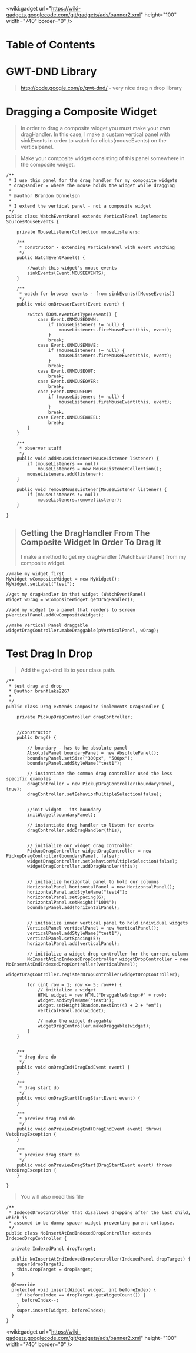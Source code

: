 
&lt;wiki:gadget url="https://wiki-gadgets.googlecode.com/git/gadgets/ads/banner2.xml" height="100" width="740" border="0" /&gt;

# Table of Contents #


# GWT-DND Library #
> http://code.google.com/p/gwt-dnd/ - very nice drag n drop library


# Dragging a Composite Widget #
> In order to drag a composite widget you must make your own dragHandler. In this case, I make a custom vertical panel with sinkEvents in order to watch for clicks(mouseEvents) on the verticalpanel.


> Make your composite widget consisting of this panel somewhere in the composite widget.
```
/**
 * I use this panel for the drag handler for my composite widgets
 * dragHandler = where the mouse holds the widget while dragging
 * 
 * @author Brandon Donnelson
 * 
 * I extend the vertical panel - not a composite widget
 */
public class WatchEventPanel extends VerticalPanel implements SourcesMouseEvents {

	private MouseListenerCollection mouseListeners;

	/**
	 * constructor - extending VerticalPanel with event watching
	 */
	public WatchEventPanel() {
		
		//watch this widget's mouse events
		sinkEvents(Event.MOUSEEVENTS);
	}

	/**
	 * watch for browser events - from sinkEvents([MouseEvents])
	 */
    public void onBrowserEvent(Event event) {

        switch (DOM.eventGetType(event)) {
        	case Event.ONMOUSEDOWN:
	        	if (mouseListeners != null) {
					mouseListeners.fireMouseEvent(this, event);
				}
        		break;
        	case Event.ONMOUSEMOVE:
	        	if (mouseListeners != null) {
					mouseListeners.fireMouseEvent(this, event);
				}
        		break;
        	case Event.ONMOUSEOUT:
        		break;
        	case Event.ONMOUSEOVER:
        		break;
        	case Event.ONMOUSEUP:
	        	if (mouseListeners != null) {
					mouseListeners.fireMouseEvent(this, event);
				} 
        		break;
        	case Event.ONMOUSEWHEEL:
        		break;
        } 
    }
    
    /**
     * observer stuff
     */
	public void addMouseListener(MouseListener listener) {
		if (mouseListeners == null)
			mouseListeners = new MouseListenerCollection();
		mouseListeners.add(listener);
	}

	public void removeMouseListener(MouseListener listener) {
		if (mouseListeners != null)
			mouseListeners.remove(listener);
	} 

}
```

> ## Getting the DragHandler From The Composite Widget In Order To Drag It ##
> I make a method to get my dragHandler (WatchEventPanel) from my composite widget.
```
//make my widget first
MyWidget wCompositeWidget = new MyWidget();
MyWidget.setLabel("test");

//get my dragHandler in that widget (WatchEventPanel)
Widget wDrag = wCompositeWidget.getDragHandler();

//add my widget to a panel that renders to screen
pVerticalPanel.add(wCompositeWidget);
		
//make Vertical Panel draggable
widgetDragController.makeDraggable(pVerticalPanel, wDrag);
```


# Test Drag In Drop #
> Add the gwt-dnd lib to your class path.

```
/**
 * test drag and drop
 * @author branflake2267
 *
 */
public class Drag extends Composite implements DragHandler {

	private PickupDragController dragController;


	//constructor 
	public Drag() {

		// boundary - has to be absolute panel
		AbsolutePanel boundaryPanel = new AbsolutePanel();
		boundaryPanel.setSize("300px", "500px");
		boundaryPanel.addStyleName("test1");

	    // instantiate the common drag controller used the less specific examples
	    dragController = new PickupDragController(boundaryPanel, true);
	    dragController.setBehaviorMultipleSelection(false);
		

		//init widget - its boundary
		initWidget(boundaryPanel);

		// instantiate drag handler to listen for events
		dragController.addDragHandler(this);
		
		
		// initialize our widget drag controller
		PickupDragController widgetDragController = new PickupDragController(boundaryPanel, false);
		widgetDragController.setBehaviorMultipleSelection(false);
		widgetDragController.addDragHandler(this);

		
		// initialize horizontal panel to hold our columns
		HorizontalPanel horizontalPanel = new HorizontalPanel();
		horizontalPanel.addStyleName("test4");
		horizontalPanel.setSpacing(6);
		horizontalPanel.setHeight("100%");
		boundaryPanel.add(horizontalPanel);
		

		// initialize inner vertical panel to hold individual widgets
		VerticalPanel verticalPanel = new VerticalPanel();
		verticalPanel.addStyleName("test1");
		verticalPanel.setSpacing(5);
		horizontalPanel.add(verticalPanel);

		// initialize a widget drop controller for the current column
		NoInsertAtEndIndexedDropController widgetDropController = new NoInsertAtEndIndexedDropController(verticalPanel);
		widgetDragController.registerDropController(widgetDropController);

		for (int row = 1; row <= 5; row++) {
			// initialize a widget
			HTML widget = new HTML("Draggable&nbsp;#" + row);
			widget.addStyleName("test3");
			widget.setHeight(Random.nextInt(4) + 2 + "em");
			verticalPanel.add(widget);

			// make the widget draggable
			widgetDragController.makeDraggable(widget);
		}
	}


	/**
	 * drag done do
	 */
	public void onDragEnd(DragEndEvent event) {
	}

	/**
	 * drag start do
	 */
	public void onDragStart(DragStartEvent event) {
	}
	
	/**
	 * preview drag end do 
	 */
	public void onPreviewDragEnd(DragEndEvent event) throws VetoDragException {
	}

	/**
	 * preview drag start do
	 */
	public void onPreviewDragStart(DragStartEvent event) throws VetoDragException {	
	}

}

```

> You will also need this file
```
/**
 * IndexedDropController that disallows dropping after the last child, which is
 * assumed to be dummy spacer widget preventing parent collapse.
 */
public class NoInsertAtEndIndexedDropController extends IndexedDropController {

  private IndexedPanel dropTarget;

  public NoInsertAtEndIndexedDropController(IndexedPanel dropTarget) {
    super(dropTarget);
    this.dropTarget = dropTarget;
  }

  @Override
  protected void insert(Widget widget, int beforeIndex) {
    if (beforeIndex == dropTarget.getWidgetCount()) {
      beforeIndex--;
    }
    super.insert(widget, beforeIndex);
  }
}
```

&lt;wiki:gadget url="https://wiki-gadgets.googlecode.com/git/gadgets/ads/banner2.xml" height="100" width="740" border="0" /&gt;
